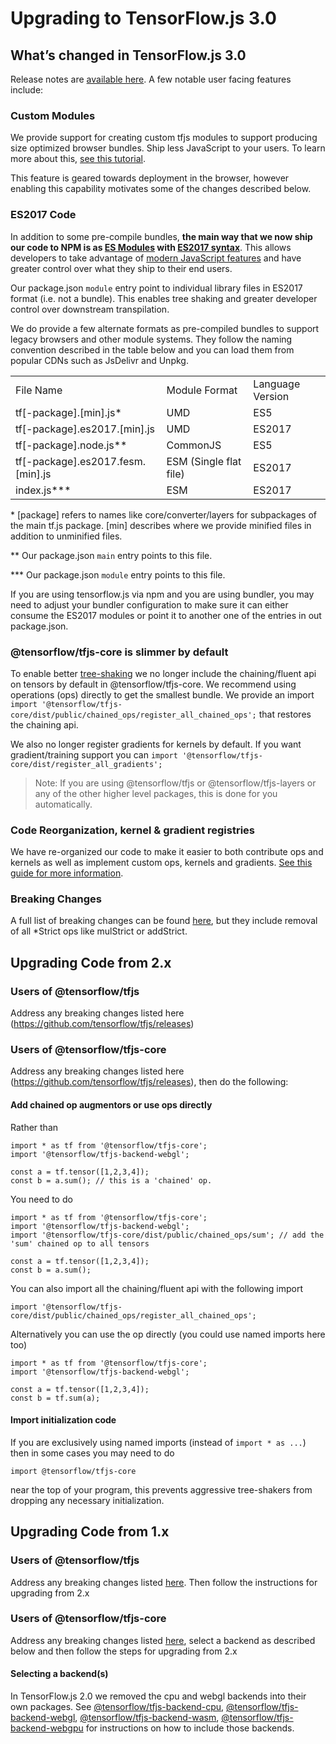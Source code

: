 # Upgrading to TensorFlow.js 3.0

## What’s changed in TensorFlow.js 3.0

Release notes are [available here](https://github.com/tensorflow/tfjs/releases). A few notable user facing features include:

### Custom Modules

We provide support for creating custom tfjs modules to support producing size optimized browser bundles. Ship less JavaScript to your users. To learn more about this, [see this tutorial](https://github.com/tensorflow/tfjs-website/blob/master/docs/tutorials/deployment/size_optimized_bundles.md).

This feature is geared towards deployment in the browser, however enabling this capability motivates some of the changes described below.

### ES2017 Code

In addition to some pre-compile bundles, **the main way that we now ship our code to NPM is as [ES Modules](https://developer.mozilla.org/en-US/docs/Web/JavaScript/Guide/Modules) with [ES2017 syntax](https://2ality.com/2016/02/ecmascript-2017.html)**. This allows developers to take advantage of [modern JavaScript features](https://web.dev/publish-modern-javascript/) and have greater control over what they ship to their end users.

Our package.json `module` entry point to individual library files in ES2017 format (i.e. not a bundle). This enables tree shaking and greater developer control over downstream transpilation.

We do provide a few alternate formats as pre-compiled bundles to support legacy browsers and other module systems. They follow the naming convention described in the table below and you can load them from popular CDNs such as JsDelivr and Unpkg.

<table>
  <tr>
   <td>File Name
   </td>
   <td>Module Format
   </td>
   <td>Language Version
   </td>
  </tr>
  <tr>
   <td>tf[-package].[min].js*
   </td>
   <td>UMD
   </td>
   <td>ES5
   </td>
  </tr>
  <tr>
   <td>tf[-package].es2017.[min].js
   </td>
   <td>UMD
   </td>
   <td>ES2017
   </td>
  </tr>
  <tr>
   <td>tf[-package].node.js**
   </td>
   <td>CommonJS
   </td>
   <td>ES5
   </td>
  </tr>
  <tr>
   <td>tf[-package].es2017.fesm.[min].js
   </td>
   <td>ESM (Single flat file)
   </td>
   <td>ES2017
   </td>
  </tr>
  <tr>
   <td>index.js***
   </td>
   <td>ESM
   </td>
   <td>ES2017
   </td>
  </tr>
</table>

\* [package] refers to names like core/converter/layers for subpackages of the main tf.js package. [min] describes where we provide minified files in addition to unminified files.

\*\* Our package.json `main` entry points to this file.

\*\*\* Our package.json `module` entry points to this file.

If you are using tensorflow.js via npm and you are using bundler, you may need to adjust your bundler configuration to make sure it can either consume the ES2017 modules or point it to another one of the entries in out package.json.

### @tensorflow/tfjs-core is slimmer by default

To enable better [tree-shaking](https://developers.google.com/web/fundamentals/performance/optimizing-javascript/tree-shaking) we no longer include the chaining/fluent api on tensors by default in @tensorflow/tfjs-core. We recommend using operations (ops) directly to get the smallest bundle. We provide an import `import '@tensorflow/tfjs-core/dist/public/chained_ops/register_all_chained_ops';` that restores the chaining api.

We also no longer register gradients for kernels by default. If you want gradient/training support you can `import '@tensorflow/tfjs-core/dist/register_all_gradients';`

> Note: If you are using @tensorflow/tfjs or @tensorflow/tfjs-layers or any of the other higher level packages, this is done for you automatically.

### Code Reorganization, kernel & gradient registries

We have re-organized our code to make it easier to both contribute ops and kernels as well as implement custom ops, kernels and gradients. [See this guide for more information](custom_ops_kernels_gradients.md).

### Breaking Changes

A full list of breaking changes can be found [here](https://github.com/tensorflow/tfjs/releases), but they include removal of all \*Strict ops like mulStrict or addStrict.

## Upgrading Code from 2.x

### Users of @tensorflow/tfjs

Address any breaking changes listed here (https://github.com/tensorflow/tfjs/releases)

### Users of @tensorflow/tfjs-core

Address any breaking changes listed here (https://github.com/tensorflow/tfjs/releases), then do the following:

#### Add chained op augmentors or use ops directly

Rather than

```
import * as tf from '@tensorflow/tfjs-core';
import '@tensorflow/tfjs-backend-webgl';

const a = tf.tensor([1,2,3,4]);
const b = a.sum(); // this is a 'chained' op.
```

You need to do

```
import * as tf from '@tensorflow/tfjs-core';
import '@tensorflow/tfjs-backend-webgl';
import '@tensorflow/tfjs-core/dist/public/chained_ops/sum'; // add the 'sum' chained op to all tensors

const a = tf.tensor([1,2,3,4]);
const b = a.sum();
```

You can also import all the chaining/fluent api with the following import

```
import '@tensorflow/tfjs-core/dist/public/chained_ops/register_all_chained_ops';
```

Alternatively you can use the op directly (you could use named imports here too)

```
import * as tf from '@tensorflow/tfjs-core';
import '@tensorflow/tfjs-backend-webgl';

const a = tf.tensor([1,2,3,4]);
const b = tf.sum(a);
```

#### Import initialization code

If you are exclusively using named imports (instead of `import * as ...`) then in some cases you may need to do

```
import @tensorflow/tfjs-core
```

near the top of your program, this prevents aggressive tree-shakers from dropping any necessary initialization.

## Upgrading Code from 1.x

### Users of @tensorflow/tfjs

Address any breaking changes listed [here](https://github.com/tensorflow/tfjs/releases/tag/tfjs-v2.0.0). Then follow the instructions for upgrading from 2.x

### Users of @tensorflow/tfjs-core

Address any breaking changes listed [here](https://github.com/tensorflow/tfjs/releases/tag/tfjs-v2.0.0), select a backend as described below and then follow the steps for upgrading from 2.x

#### Selecting a backend(s)

In TensorFlow.js 2.0 we removed the cpu and webgl backends into their own packages. See [@tensorflow/tfjs-backend-cpu](https://www.npmjs.com/package/@tensorflow/tfjs-backend-cpu), [@tensorflow/tfjs-backend-webgl](https://www.npmjs.com/package/@tensorflow/tfjs-backend-webgl), [@tensorflow/tfjs-backend-wasm](https://www.npmjs.com/package/@tensorflow/tfjs-backend-wasm), [@tensorflow/tfjs-backend-webgpu](https://www.npmjs.com/package/@tensorflow/tfjs-backend-webgpu) for instructions on how to include those backends.
